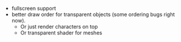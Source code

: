 - fullscreen support
- better draw order for transparent objects (some ordering bugs right now).
  - Or just render characters on top
  - Or transparent shader for meshes